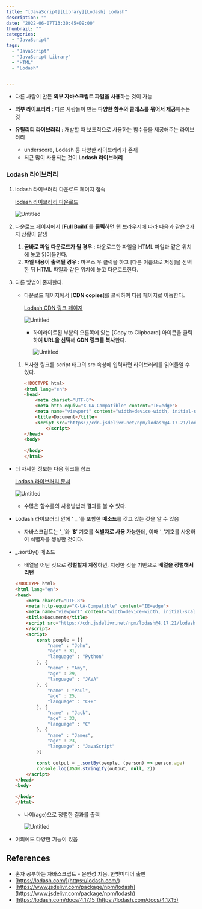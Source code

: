 ```yaml
---
title: "[JavaScript][Library][Lodash] Lodash"
description: ""
date: "2022-06-07T13:30:45+09:00"
thumbnail: ""
categories:
  - "JavaScript"
tags:
  - "JavaScript"
  - "JavaScript Library"
  - "HTML"
  - "Lodash"


---
```

<!--more-->

- 다른 사람이 만든 **외부 자바스크립트 파일을 사용**하는 것이 가능
- **외부 라이브러리** : 다른 사람들이 만든 **다양한 함수와 클래스를 묶어서 제공**해주는 것

- **유틸리티 라이브러리** : 개발할 때 보조적으로 사용하는 함수들을 제공해주는 라이브러리
    - underscore, Lodash 등 다양한 라이브러리가 존재
    - 최근 많이 사용되는 것이 **Lodash 라이브러리**

### Lodash 라이브러리

1. lodash 라이브러리 다운로드 페이지 접속
    
    [lodash 라이브러리 다운로드](https://lodash.com/)
    
    ![Untitled](/images/lang_javascript/study/JavaScript_Lodash_라이브러리/Untitled.png)
    

1. 다운로드 페이지에서 [**Full Build**]를 **클릭**하면 웹 브라우저에 따라 다음과 같은 2가지 상황이 발생
    1. **곧바로 파일 다운로드가 될 경우** : 다운로드한 파일을 HTML 파일과 같은 위치에 놓고 읽어들인다.
    2. **파일 내용이 출력될 경우** : 마우스 우 클릭을 하고 [다른 이름으로 저장]을 선택한 뒤 HTML 파일과 같은 위치에 놓고 다운로드한다. 

1. 다른 방법이 존재한다. 
    - 다운로드 페이지에서 [**CDN copies**]를 클릭하여 다음 페이지로 이동한다.
        
        [Lodash CDN 링크 페이지](https://www.jsdelivr.com/package/npm/lodash)
        
        ![Untitled](/images/lang_javascript/study/JavaScript_Lodash_라이브러리/Untitled%201.png)
        
        - 하이라이트된 부분의 오른쪽에 있는 [Copy to Clipboard] 아이콘을 클릭하여 **URL을 선택**해 **CDN 링크를 복사**한다.
            
            ![Untitled](/images/lang_javascript/study/JavaScript_Lodash_라이브러리/Untitled%202.png)
            
    
    1. 복사한 링크를 script 태그의 src 속성에 입력하면 라이브러리를 읽어들일 수 있다. 
        
        ```html
        <!DOCTYPE html>
        <html lang="en">
        <head>
            <meta charset="UTF-8">
            <meta http-equiv="X-UA-Compatible" content="IE=edge">
            <meta name="viewport" content="width=device-width, initial-scale=1.0">
            <title>Document</title>
            <script src="https://cdn.jsdelivr.net/npm/lodash@4.17.21/lodash.min.js">
        		</script>
        </head>
        <body>
            
        </body>
        </html>
        ```
        
    
- 더 자세한 정보는 다음 링크를 참조
    
    [Lodash 라이브러리 문서](https://lodash.com/docs/4.17.15)
    
    ![Untitled](/images/lang_javascript/study/JavaScript_Lodash_라이브러리/Untitled%203.png)
    
    - 수많은 함수를의 사용방법과 결과를 볼 수 있다.
- Lodash 라이브러리 안에 ‘ **_** ’를 포함한 **메소드**를 갖고 있는 것을 알 수 있음
    - 자바스크립트는 ‘**_**’와 ‘**$**’ 기호를 **식별자로 사용 가능**한데, 이때 ‘_’기호를 사용하여 식별자를 생성한 것이다.
- _.sortBy() 메소드
    - 배열을 어떤 것으로 **정렬할지 지정**하면, 지정한 것을 기반으로 **배열을 정렬해서 리턴**
    
    ```html
    <!DOCTYPE html>
    <html lang="en">
    <head>
        <meta charset="UTF-8">
        <meta http-equiv="X-UA-Compatible" content="IE=edge">
        <meta name="viewport" content="width=device-width, initial-scale=1.0">
        <title>Document</title>
        <script src="https://cdn.jsdelivr.net/npm/lodash@4.17.21/lodash.min.js">        
        </script>
        <script>
            const people = [{
                "name" : "John",
                "age" : 31,
                "language" : "Python"
            }, {
                "name" : "Amy",
                "age" : 29,
                "language" : "JAVA"
            }, {
                "name" : "Paul",
                "age" : 25,
                "language" : "C++"
            }, {
                "name" : "Jack",
                "age" : 33,
                "language" : "C"
            }, {
                "name" : "James",
                "age" : 23,
                "language" : "JavaScript"
            }]
    
            const output = _.sortBy(people, (person) => person.age)
            console.log(JSON.stringify(output, null, 2))
        </script>
    </head>
    <body>
        
    </body>
    </html>
    ```
    
    - 나이(age)으로 정렬한 결과를 출력
        
        ![Untitled](/images/lang_javascript/study/JavaScript_Lodash_라이브러리/Untitled%204.png)
        

- 이외에도 다양한 기능이 있음

## References

- 혼자 공부하는 자바스크립트 - 윤인성 지음, 한빛미디어 출판
- [https://lodash.com/](https://lodash.com/)
- [https://www.jsdelivr.com/package/npm/lodash](https://www.jsdelivr.com/package/npm/lodash)
- [https://lodash.com/docs/4.17.15](https://lodash.com/docs/4.17.15)